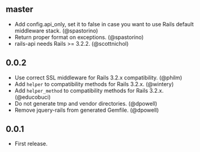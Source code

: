 ## master

* Add config.api_only, set it to false in case you want to use Rails default middleware stack. (@spastorino)
* Return proper format on exceptions. (@spastorino)
* rails-api needs Rails >= 3.2.2. (@scottnichol)

## 0.0.2

* Use correct SSL middleware for Rails 3.2.x compatibility. (@philm)
* Add `helper` to compatibility methods for Rails 3.2.x. (@wintery)
* Add `helper_method` to compatibility methods for Rails 3.2.x. (@educobuci)
* Do not generate tmp and vendor directories. (@dpowell)
* Remove jquery-rails from generated Gemfile. (@dpowell)

## 0.0.1

* First release.
